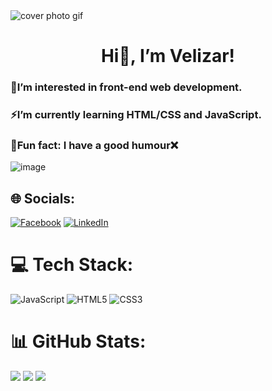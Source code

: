 <img alt="cover photo gif" src="https://user-images.githubusercontent.com/74038190/213910845-af37a709-8995-40d6-be59-724526e3c3d7.gif">
<h1 align="center">Hi👋, I’m Velizar!</h1>
<h3>🔭I’m interested in front-end web development.</h3>
<h3>⚡I’m currently learning HTML/CSS and JavaScript.</h3>
<h3>👻Fun fact: I have a good humour❌</h3>
<img alt="image" src="https://user-images.githubusercontent.com/74038190/240885348-491e3e44-11a0-487a-b07b-717f677bbe4a.gif">

## 🌐 Socials:
[![Facebook](https://img.shields.io/badge/Facebook-%231877F2.svg?logo=Facebook&logoColor=white)]([[https://facebook.com/https://www.facebook.com/velizar.velikov.9/](https://www.facebook.com/velizar.velikov.9/?viewas=100000686899395&show_switched_toast=0&show_invite_to_follow=0&show_switched_tooltip=0&show_podcast_settings=0&show_community_review_changes=0&show_community_rollback=0&show_follower_visibility_disclosure=0)](https://www.facebook.com/velizar.velikov.9/)) [![LinkedIn](https://img.shields.io/badge/LinkedIn-%230077B5.svg?logo=linkedin&logoColor=white)](www.linkedin.com/in/velizar-velikov-3b8389202) 

# 💻 Tech Stack:
![JavaScript](https://img.shields.io/badge/javascript-%23323330.svg?style=for-the-badge&logo=javascript&logoColor=%23F7DF1E) ![HTML5](https://img.shields.io/badge/html5-%23E34F26.svg?style=for-the-badge&logo=html5&logoColor=white) ![CSS3](https://img.shields.io/badge/css3-%231572B6.svg?style=for-the-badge&logo=css3&logoColor=white)
# 📊 GitHub Stats:
![](https://github-readme-streak-stats.herokuapp.com/?user=velizar-velikov&theme=dark&hide_border=false)
![](https://github-readme-stats.vercel.app/api?username=velizar-velikov&theme=dark&hide_border=false&include_all_commits=false&count_private=false)
![](https://github-readme-stats.vercel.app/api/top-langs/?username=velizar-velikov&theme=dark&hide_border=false&include_all_commits=false&count_private=false&layout=compact)
